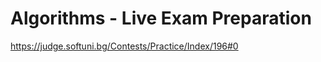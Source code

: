 Algorithms - Live Exam Preparation
=========================================================
https://judge.softuni.bg/Contests/Practice/Index/196#0